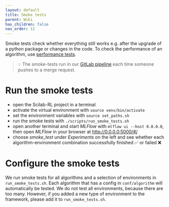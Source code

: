 ```yaml
---
layout: default
title: Smoke tests
parent: Wiki
has_children: false
nav_order: 12
---
```


Smoke tests check whether everything still works e.g. after the upgrade of a python package or changes in the code. To check the performance of an algorithm, use [performance tests](Performance-tests).

> 💡 The smoke-tests run in our [GitLab pipeline](GitLab-Pipeline) each time someone pushes to a merge request.

# Run the smoke tests
- open the Scilab-RL project in a terminal
- activate the virtual environment with `source venv/bin/activate`
- set the environment variables with `source set_paths.sh`
- run the smoke tests with `./scripts/run_smoke_tests.sh`
- open another terminal and start _MLFlow_ with `mlflow ui --host 0.0.0.0`, then open _MLFlow_ in your browser at http://0.0.0.0:5000/#/
- choose _smoke_test_ under _Experiments_ on the left and see whether each algorithm-environment combination successfully finished ✅ or failed ❌

# Configure the smoke tests
We run smoke tests for all algorithms and a selection of environments in `run_smoke_tests.sh`. Each algorithm that has a config in `conf/algorithm` will automatically be tested. We do not test all environments, because there are too many. However, if you added a new type of environment to the framework, please add it to `run_smoke_tests.sh`.

